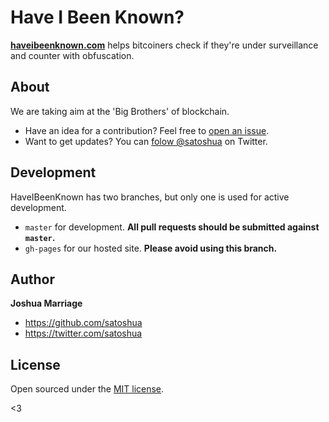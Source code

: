 # Have I Been Known?

**[haveibeenknown.com](https://fungible.cc)** helps bitcoiners check if they're under surveillance and counter with obfuscation.

## About

We are taking aim at the 'Big Brothers' of blockchain.

- Have an idea for a contribution? Feel free to [open an issue](https://github.com/satoshua/haveibeenknown/issues/new). 
- Want to get updates? You can [folow @satoshua](https://twitter.com/satoshua) on Twitter.

## Development

HaveIBeenKnown has two branches, but only one is used for active development.

- `master` for development.  **All pull requests should be submitted against `master`.**
- `gh-pages` for our hosted site. **Please avoid using this branch.**


## Author

**Joshua Marriage**
- <https://github.com/satoshua>
- <https://twitter.com/satoshua>


## License

Open sourced under the [MIT license](LICENSE.md).

<3
